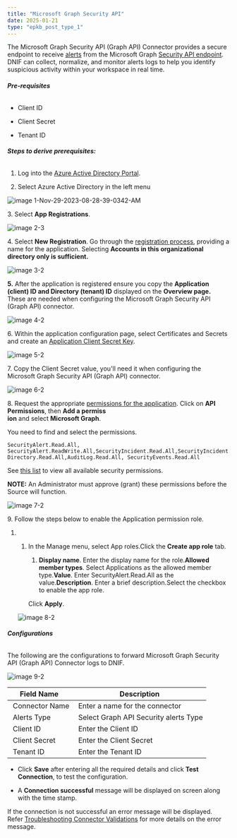 ```yaml
---
title: "Microsoft Graph Security API"
date: 2025-01-21
type: "epkb_post_type_1"
---
```


The Microsoft Graph Security API (Graph API) Connector provides a secure endpoint to receive [alerts](https://learn.microsoft.com/en-us/graph/api/resources/security-alert?view=graph-rest-1.0) from the Microsoft Graph [Security API endpoint](https://learn.microsoft.com/en-us/graph/api/security-list-alerts_v2?view=graph-rest-1.0). DNIF can collect, normalize, and monitor alerts logs to help you identify suspicious activity within your workspace in real time.

###### **Pre-requisites**

- Client ID

- Client Secret

- Tenant ID

###### **Steps to derive prerequisites:**

1. Log into the [Azure Active Directory Portal](https://aad.portal.azure.com/).

3. Select Azure Active Directory in the left menu

![image 1-Nov-29-2023-08-28-39-0342-AM](./images-Microsoft%20Graph%20Security%20API/Microsoft-Graph-Security-API-1.webp)

3\. Select **App Registrations**.

![image 2-3](./images-Microsoft%20Graph%20Security%20API/Microsoft-Graph-Security-API-2.webp)

4\. Select **New Registration**. Go through the [registration process](https://docs.microsoft.com/en-us/graph/auth-register-app-v2), providing a name for the application. Selecting **Accounts in this organizational directory only is sufficient.**

![image 3-2](./images-Microsoft%20Graph%20Security%20API/Microsoft-Graph-Security-API-3.webp)

**5.** After the application is registered ensure you copy the **Application (client) ID and Directory (tenant) ID** displayed on the **Overview page.** These are needed when configuring the Microsoft Graph Security API (Graph API) connector.

![image 4-2](./images-Microsoft%20Graph%20Security%20API/Microsoft-Graph-Security-API-4.webp)

6\. Within the application configuration page, select Certificates and Secrets and create an [Application Client Secret Key](https://docs.microsoft.com/en-us/graph/notifications-integration-app-registration#app-certificates-and-secrets).

![image 5-2](./images-Microsoft%20Graph%20Security%20API/Microsoft-Graph-Security-API-5.webp)

7\. Copy the Client Secret value, you'll need it when configuring the Microsoft Graph Security API (Graph API) connector.

![image 6-2](./images-Microsoft%20Graph%20Security%20API/Microsoft-Graph-Security-API-6.webp)

  
  
8\. Request the appropriate [permissions for the application](https://docs.microsoft.com/en-us/azure/active-directory/develop/quickstart-configure-app-access-web-apis#application-permission-to-microsoft-graph). Click on **API Permissions**, then **Add a permiss**  
**ion** and select **Microsoft Graph**.

You need to find and select the permissions.

```
SecurityAlert.Read.All, SecurityAlert.ReadWrite.All,SecurityIncident.Read.All,SecurityIncident.ReadWrite.All, Directory.Read.All,AuditLog.Read.All, SecurityEvents.Read.All
```

See [this list](https://docs.microsoft.com/en-us/graph/permissions-reference#security-permissions) to view all available security permissions.

**NOTE:** An Administrator must approve (grant) these permissions before the Source will function.

![image 7-2](./images-Microsoft%20Graph%20Security%20API/Microsoft-Graph-Security-API-7.webp)

9\. Follow the steps below to enable the Application permission role.

1. 1. In the Manage menu, select App roles.Click the **Create app role** tab.
        
        1. **Display name**. Enter the display name for the role.**Allowed member types**. Select Applications as the allowed member type.**Value**. Enter SecurityAlert.Read.All as the value.**Description**. Enter a brief description.Select the checkbox to enable the app role.
        
        Click **Apply**.
    
      
    ![image 8-2](./images-Microsoft%20Graph%20Security%20API/Microsoft-Graph-Security-API-8.webp)

###### **Configurations**

The following are the configurations to forward Microsoft Graph Security API (Graph API) Connector logs to DNIF.‌

![image 9-2](./images-Microsoft%20Graph%20Security%20API/Microsoft-Graph-Security-API-9.webp)

| **Field Name**  | **Description** |
| --- | --- |
|  Connector Name |  Enter a name for the connector |
|  Alerts Type |  Select Graph API Security alerts Type |
|  Client ID |  Enter the Client ID |
|  Client Secret |  Enter the Client Secret |
|  Tenant ID |  Enter the Tenant ID |

- Click **Save** after entering all the required details and click **Test Connection**, to test the configuration.

- A **Connection successful** message will be displayed on screen along with the time stamp.

If the connection is not successful an error message will be displayed. Refer [Troubleshooting Connector Validations](https://dnif.it/kb/troubleshooting-and-debugging/troubleshooting-connector-validations/) for more details on the error message.
